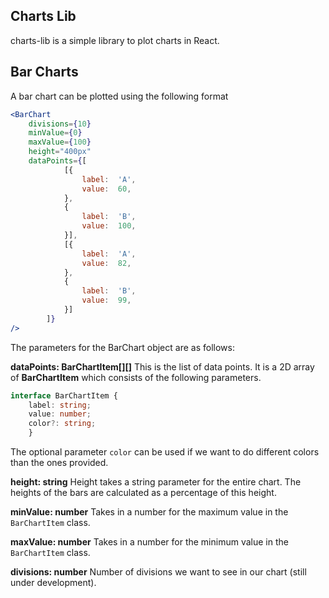 ## Charts Lib

charts-lib is a simple library to plot charts in React. 

## Bar Charts

A bar chart can be plotted using the following format
```jsx
<BarChart
	divisions={10}
	minValue={0}
	maxValue={100}
	height="400px"
	dataPoints={[
			[{
				label:  'A',
				value:  60,
			},
			{
				label:  'B',
				value:  100,
			}],
			[{
				label:  'A',
				value:  82,
			},
			{
				label:  'B',
				value:  99,
			}]
		]}
/>
```
 
 The parameters for the BarChart object are as follows:
 
 <b>dataPoints: BarChartItem[][]</b> This is the list of data points. It is a 2D array of <b>BarChartItem</b> which consists of the following parameters.
 ```ts
 interface BarChartItem {
	 label: string;
	 value: number;
	 color?: string;
	 }
 ```
 The optional parameter `color` can be used if we want to do different colors than the ones provided.
 
 <b>height: string</b> Height takes a string parameter for the entire chart. The heights of the bars are calculated as a percentage of this height. 
 
 <b>minValue: number</b> Takes in a number for the maximum value in the `BarChartItem` class.
 
 <b>maxValue: number</b> Takes in a number for the minimum value in the `BarChartItem` class.
 
 <b>divisions: number</b> Number of divisions we want to see in our chart (still under development).
